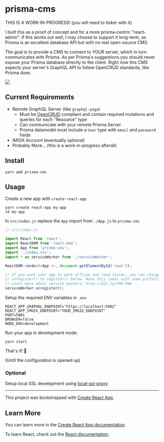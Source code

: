 # prisma-cms

THIS IS A WORK-IN-PROGRESS!
(you will need to tinker with it)

I built this as a proof of concept and for a more prisma-centric "react-admin". If this works out well, I may choose to support it long-term, as Prisma is an excellent database API but with no real open-source CMS.

The goal is to provide a CMS to connect to YOUR server, which in turn communicates with Prisma. As per Prisma's suggestions you should never expose your Prisma database directly to the client. Right now this CMS expects your server's GraphQL API to follow OpenCRUD standards, like Prisma does.

![](https://github.com/danielmahon/prisma-cms/blob/master/public/screenshot.png)

## Current Requirements

- Remote GraphQL Server (like `graphql-yoga`)
  - Must be [OpenCRUD](https://github.com/opencrud/opencrud) compliant and contain required mutations and queries for each "Resource" type
  - Can communicate with your remote Prisma Server
  - Prisma datamodel must include a `User` type with `email` and `password` fields
- IMGIX Account (eventually optional)
- Probably More... (this is a work-in-progress afterall)

## Install

```
yarn add prisma-cms
```

## Usage

Create a new app with `create-react-app`

```
yarn create react-app my-app
cd my-app
```

In `src/index.js` replace the `App` import from `./App.js` to `prisma-cms`

```js
// src/index.js

import React from 'react';
import ReactDOM from 'react-dom';
import App from 'prisma-cms';
import './index.css';
import * as serviceWorker from './serviceWorker';

ReactDOM.render(<App />, document.getElementById('root'));

// If you want your app to work offline and load faster, you can change
// unregister() to register() below. Note this comes with some pitfalls.
// Learn more about service workers: http://bit.ly/CRA-PWA
serviceWorker.unregister();
```

Setup the required ENV variables in `.env`

```
REACT_APP_GRAPHQL_ENDPOINT="https://localhost:5002"
REACT_APP_IMGIX_ENDPOINT="YOUR_IMGIX_ENDPOINT"
PORT=5001
BROWSER=false
NODE_ENV=development
```

Run your app in development mode.

```
yarn start
```

That's it! 🎉

(Until the configuration is opened up)

### Optional

Setup local SSL development using [local-ssl-proxy](https://github.com/cameronhunter/local-ssl-proxy)

---

This project was bootstrapped with [Create React App](https://github.com/facebook/create-react-app).

## Learn More

You can learn more in the [Create React App documentation](https://facebook.github.io/create-react-app/docs/getting-started).

To learn React, check out the [React documentation](https://reactjs.org/).
